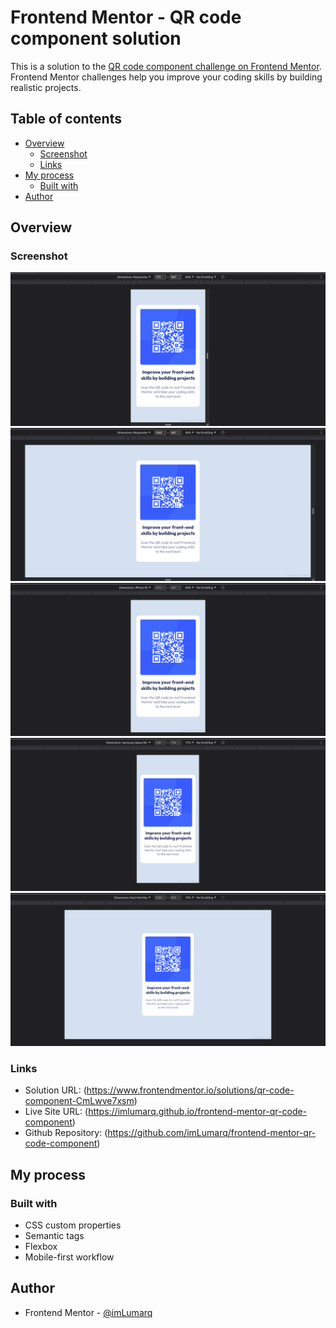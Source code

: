 # Frontend Mentor - QR code component solution

This is a solution to the [QR code component challenge on Frontend Mentor](https://www.frontendmentor.io/challenges/qr-code-component-iux_sIO_H). Frontend Mentor challenges help you improve your coding skills by building realistic projects.

## Table of contents

- [Overview](#overview)
  - [Screenshot](#screenshot)
  - [Links](#links)
- [My process](#my-process)
  - [Built with](#built-with)
- [Author](#author)

## Overview

### Screenshot

![mobile](./images/screenshots/mobile-375px.png)
![desktop](./images/screenshots/desktop-1440px.png)
![iphone se](./images/screenshots/iphone-se.png)
![samsung galaxy s8 plus](./images/screenshots/samsung-galaxy-s8-plus.png)
![nest hub max](./images/screenshots/nest-hub-max.png)

### Links

- Solution URL: (https://www.frontendmentor.io/solutions/qr-code-component-CmLwve7xsm)
- Live Site URL: (https://imlumarq.github.io/frontend-mentor-qr-code-component)
- Github Repository: (https://github.com/imLumarq/frontend-mentor-qr-code-component)

## My process

### Built with

- CSS custom properties
- Semantic tags
- Flexbox
- Mobile-first workflow

## Author

- Frontend Mentor - [@imLumarq](https://www.frontendmentor.io/profile/imLumarq)
